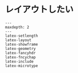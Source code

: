 # レイアウトしたい

```{toctree}
---
maxdepth: 2
---
latex-setlength
latex-layout
latex-showframe
latex-geometry
latex-fancyhdr
latex-fncychap
latex-include
latex-microtype
```
